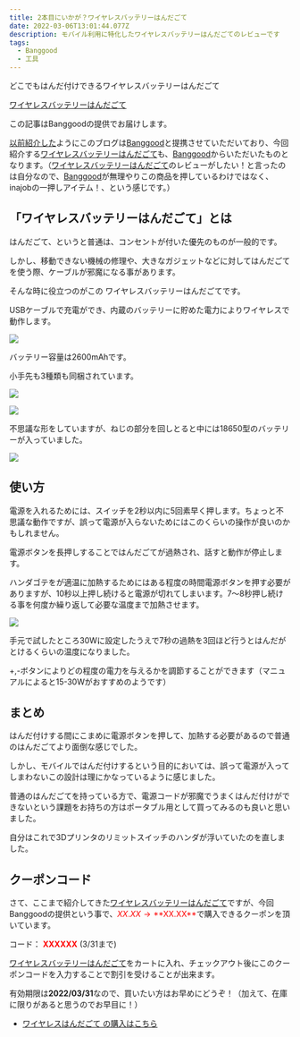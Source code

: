 ```yaml
---
title: 2本目にいかが？ワイヤレスバッテリーはんだごて
date: 2022-03-06T13:01:44.077Z
description: モバイル利用に特化したワイヤレスバッテリーはんだごてのレビューです
tags:
  - Banggood
  - 工具
---
```

どこでもはんだ付けできるワイヤレスバッテリーはんだごて

[ワイヤレスバッテリーはんだごて](https://jp.banggood.com/Portable-1W-75W-High-Power-Soldering-Iron-Wireless-Battery-Soldering-Iron-USB-Rechargeable-p-1881274.html?p=0M092355466124202012)

この記事はBanggoodの提供でお届けします。

[以前紹介した](../../post/中国ecサイトbanggood/)ようにこのブログは[Banggood](https://jp.banggood.com/?p=0M092355466124202012)と提携させていただいており、今回紹介する[ワイヤレスバッテリーはんだごて](https://jp.banggood.com/Portable-1W-75W-High-Power-Soldering-Iron-Wireless-Battery-Soldering-Iron-USB-Rechargeable-p-1881274.html?p=0M092355466124202012)も、[Banggood](https://jp.banggood.com/?p=0M092355466124202012)からいただいたものとなります。（[ワイヤレスバッテリーはんだごて](https://jp.banggood.com/Portable-1W-75W-High-Power-Soldering-Iron-Wireless-Battery-Soldering-Iron-USB-Rechargeable-p-1881274.html?p=0M092355466124202012)のレビューがしたい！と言ったのは自分なので、[Banggood](https://jp.banggood.com/?p=0M092355466124202012)が無理やりこの商品を押しているわけではなく、inajobの一押しアイテム！、という感じです。）

## 「ワイヤレスバッテリーはんだごて」とは

はんだごて、というと普通は、コンセントが付いた優先のものが一般的です。

しかし、移動できない機械の修理や、大きなガジェットなどに対してはんだごてを使う際、ケーブルが邪魔になる事があります。

そんな時に役立つのがこの ワイヤレスバッテリーはんだごてです。

USBケーブルで充電ができ、内蔵のバッテリーに貯めた電力によりワイヤレスで動作します。

![](img/wireless-battery-icon-using.jpg)

バッテリー容量は2600mAhです。

小手先も3種類も同梱されています。

![](img/wireless-battery-icon-items.jpg)

![](img/wireless-battery-icon-case.jpg)



不思議な形をしていますが、ねじの部分を回しとると中には18650型のバッテリーが入っていました。

![](img/wireless-battery-icon-battery.jpg)

## 使い方

電源を入れるためには、スイッチを2秒以内に5回素早く押します。ちょっと不思議な動作ですが、誤って電源が入らないためにはこのくらいの操作が良いのかもしれません。

電源ボタンを長押しすることではんだごてが過熱され、話すと動作が停止します。

ハンダゴテをが適温に加熱するためにはある程度の時間電源ボタンを押す必要がありますが、10秒以上押し続けると電源が切れてしまいます。7～8秒押し続ける事を何度か繰り返して必要な温度まで加熱させます。

![](img/wireless-battery-icon-indicator.jpg)

手元で試したところ30Wに設定したうえで7秒の過熱を3回ほど行うとはんだがとけるくらいの温度になりました。

+,-ボタンによりどの程度の電力を与えるかを調節することができます（マニュアルによると15-30Wがおすすめのようです）

## まとめ

はんだ付けする間にこまめに電源ボタンを押して、加熱する必要があるので普通のはんだごてより面倒な感じでした。

しかし、モバイルではんだ付けするという目的においては、誤って電源が入ってしまわないこの設計は理にかなっているように感じました。

普通のはんだごてを持っている方で、電源コードが邪魔でうまくはんだ付けができないという課題をお持ちの方はポータブル用として買ってみるのも良いと思いました。

自分はこれで3Dプリンタのリミットスイッチのハンダが浮いていたのを直しました。

## クーポンコード

さて、ここまで紹介してきた[ワイヤレスバッテリーはんだごて](https://jp.banggood.com/Portable-1W-75W-High-Power-Soldering-Iron-Wireless-Battery-Soldering-Iron-USB-Rechargeable-p-1881274.html?p=0M092355466124202012)ですが、今回Banggoodの提供という事で、<span style="color:red">$XX.XX → **$XX.XX**</span>で購入できるクーポンを頂いています。

コード：
<span style="color:red">**XXXXXX**</span> (3/31まで)

[ワイヤレスバッテリーはんだごて](https://jp.banggood.com/Portable-1W-75W-High-Power-Soldering-Iron-Wireless-Battery-Soldering-Iron-USB-Rechargeable-p-1881274.html?p=0M092355466124202012)をカートに入れ、チェックアウト後にこのクーポンコードを入力することで割引を受けることが出来ます。

有効期限は**2022/03/31**なので、買いたい方はお早めにどうぞ！（加えて、在庫に限りがあると思うのでお早目に！）

* [ワイヤレスはんだごて の購入はこちら](https://jp.banggood.com/Portable-1W-75W-High-Power-Soldering-Iron-Wireless-Battery-Soldering-Iron-USB-Rechargeable-p-1881274.html?p=0M092355466124202012)